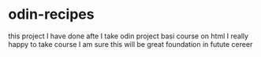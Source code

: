 # odin-recipes 
this project I have done afte I take odin project basi course on html I really happy to take course I am sure this will be great foundation in futute cereer